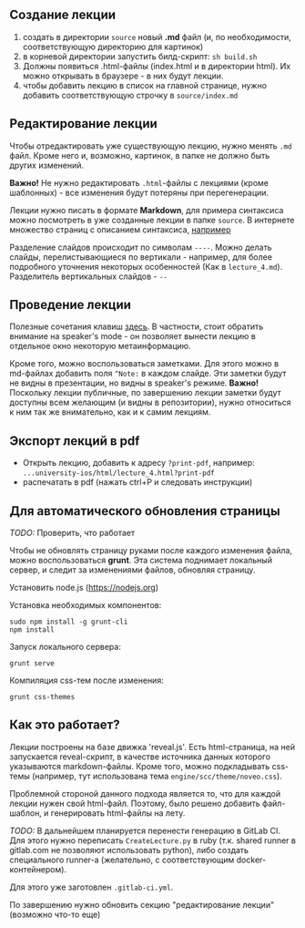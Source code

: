 ## Создание лекции
1. создать в директории `source` новый **.md** файл (и, по необходимости, соответствующую директорию для картинок)
2. в корневой директории запустить билд-скрипт: `sh build.sh`
3. Должны появиться .html-файлы (index.html и в директории html). Их можно открывать в браузере - в них будут лекции.
4. чтобы добавить лекцию в список на главной странице, нужно добавить соответствующую строчку в `source/index.md`

## Редактирование лекции

Чтобы отредактировать уже существующую лекцию, нужно менять `.md` файл. Кроме него и, возможно, картинок, в папке не должно быть других изменений.

**Важно!** Не нужно редактировать `.html`-файлы с лекциями (кроме шаблонных) - все изменения будут потеряны при перегенерации.

Лекции нужно писать в формате **Markdown**, для примера синтаксиса можно посмотреть в уже созданные лекции в папке `source`. В интернете множество страниц с описанием синтаксиса, [например](https://github.com/adam-p/markdown-here/wiki/Markdown-Cheatsheet)

Разделение слайдов происходит по символам `----`.
Можно делать слайды, перелистывающиеся по вертикали - например, для более подробного уточнения некоторых особенностей (Как в `lecture_4.md`). Разделитель вертикальных слайдов - `--`

## Проведение лекции

Полезные сочетания клавиш [здесь](https://github.com/hakimel/reveal.js/wiki/Keyboard-Shortcuts). В частности, стоит обратить внимание на speaker's mode - он позволяет вынести лекцию в отдельное окно некоторую метаинформацию.

Кроме того, можно воспользоваться заметками. Для этого можно в md-файлах добавить поля `^Note:`  в каждом слайде. Эти заметки будут не видны в презентации, но видны в speaker's режиме.
**Важно!** Поскольку лекции публичные, по завершению лекции заметки будут доступны всем желающим (и видны в репозитории), нужно относиться к ним так же внимательно, как и к самим лекциям.

## Экспорт лекций в pdf
* Открыть лекцию, добавить к адресу `?print-pdf`, например: `...university-ios/html/lecture_4.html?print-pdf`
* распечатать в pdf (нажать ctrl+P и следовать инструкции)

## Для автоматического обновления страницы

*TODO:* Проверить, что работает

Чтобы не обновлять страницу руками после каждого изменения файла, можно воспользоваться **grunt**.
Эта система поднимает локальный сервер, и следит за изменениями файлов, обновляя страницу.

Установить node.js (https://nodejs.org)

Установка необходимых компонентов:
```
sudo npm install -g grunt-cli
npm install
```

Запуск локального сервера:
```
grunt serve
```

Компиляция css-тем после изменения:
```
grunt css-themes
```

## Как это работает?

Лекции построены на базе движка 'reveal.js'.
Есть html-страница, на ней запускается reveal-скрипт, в качестве источника данных которого указываются markdown-файлы. Кроме того, можно подкладывать css-темы (например, тут использована тема `engine/scc/theme/noveo.css`).

Проблемной стороной данного подхода является то, что для каждой лекции нужен свой html-файл. Поэтому, было решено добавить файл-шаблон, и генерировать html-файлы на лету.

*TODO:*
В дальнейшем планируется перенести генерацию в GitLab CI. Для этого нужно переписать `CreateLecture.py` в ruby (т.к. shared runner в gitlab.com не позволяют использовать python), либо создать специального runner-a (желательно, с соответствующим docker-контейнером).

Для этого уже заготовлен `.gitlab-ci.yml`.

По завершению нужно обновить секцию "редактирование лекции" (возможно что-то еще)